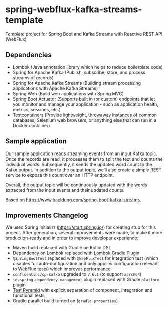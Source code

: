 # spring-webflux-kafka-streams-template

Template project for Spring Boot and Kafka Streams with Reactive REST API (WebFlux)

## Dependencies

- Lombok (Java annotation library which helps to reduce boilerplate code)
- Spring for Apache Kafka (Publish, subscribe, store, and process streams of records)
- Spring for Apache Kafka Streams (Building stream processing applications with Apache Kafka
  Streams)
- Spring Web (Build web applications with Spring MVC)
- Spring Boot Actuator (Supports built in (or custom) endpoints that let you monitor and manage your
  application - such as application health, metrics, sessions, etc.)
- Testcontainers (Provide lightweight, throwaway instances of common databases, Selenium web
  browsers, or anything else that can run in a Docker container)

## Sample application

Our sample application reads streaming events from an input Kafka topic. Once the records
are read, it processes them to split the text and counts the individual words.
Subsequently, it sends the updated word count to the Kafka output. In addition to the
output topic, we’ll also create a simple REST service to expose this count over an HTTP
endpoint.

Overall, the output topic will be continuously updated with the words extracted from the
input events and their updated counts.

Based on https://www.baeldung.com/spring-boot-kafka-streams.

## Improvements Changelog

We used Spring Initializr (https://start.spring.io/) for creating stub for this project.
After generation, several improvements were made, to make it more production-ready and
in order to improve developer experience:

- Maven build replaced with Gradle on Kotlin DSL
- Dependency on Lombok replaced
  with [Lombok Gradle Plugin](https://plugins.gradle.org/plugin/io.freefair.lombok)
- `@SpringBootTest` replaced with `@WebFluxTest` for integration test (which disables full
  auto-configuration and only applies configuration relevant to WebFlux tests) which improves
  performance
- `confluentinc/cp-kafka` upgraded to `7.6.1` (to support `aarch64`)
- `io.spring.dependency-management` plugin replaced with Gradle `platform` plugin
- [Test Pyramid](https://martinfowler.com/articles/practical-test-pyramid.html) with explicit
  separation of component, integration and functional tests
- Gradle parallel build turned on (`gradle.properties`)